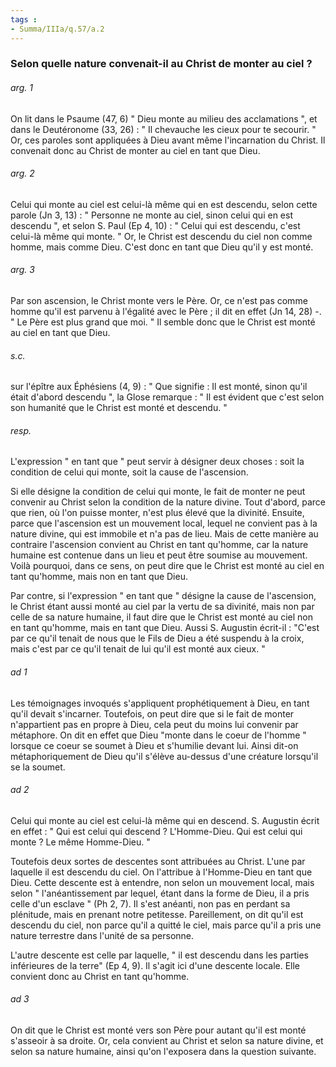 ```yaml
---
tags : 
- Summa/IIIa/q.57/a.2
---
```


### Selon quelle nature convenait-il au Christ de monter au ciel ?



###### arg. 1
On lit dans le Psaume (47, 6) " Dieu monte au milieu des acclamations ", et dans le Deutéronome (33, 26) : " Il chevauche les cieux pour te secourir. " Or, ces paroles sont appliquées à Dieu avant même l'incarnation du Christ. Il convenait donc au Christ de monter au ciel en tant que Dieu. 

###### arg. 2
Celui qui monte au ciel est celui-là même qui en est descendu, selon cette parole (Jn 3, 13) : " Personne ne monte au ciel, sinon celui qui en est descendu ", et selon S. Paul (Ep 4, 10) : " Celui qui est descendu, c'est celui-là même qui monte. " Or, le Christ est descendu du ciel non comme homme, mais comme Dieu. C'est donc en tant que Dieu qu'il y est monté. 

###### arg. 3
Par son ascension, le Christ monte vers le Père. Or, ce n'est pas comme homme qu'il est parvenu à l'égalité avec le Père ; il dit en effet (Jn 14, 28) -. " Le Père est plus grand que moi. " Il semble donc que le Christ est monté au ciel en tant que Dieu. 

###### s.c.
sur l'épître aux Éphésiens (4, 9) : " Que signifie : Il est monté, sinon qu'il était d'abord descendu ", la Glose remarque : " Il est évident que c'est selon son humanité que le Christ est monté et descendu. " 

###### resp.
L'expression " en tant que " peut servir à désigner deux choses : soit la condition de celui qui monte, soit la cause de l'ascension. 

Si elle désigne la condition de celui qui monte, le fait de monter ne peut convenir au Christ selon la condition de la nature divine. Tout d'abord, parce que rien, où l'on puisse monter, n'est plus élevé que la divinité. Ensuite, parce que l'ascension est un mouvement local, lequel ne convient pas à la nature divine, qui est immobile et n'a pas de lieu. Mais de cette manière au contraire l'ascension convient au Christ en tant qu'homme, car la nature humaine est contenue dans un lieu et peut être soumise au mouvement. Voilà pourquoi, dans ce sens, on peut dire que le Christ est monté au ciel en tant qu'homme, mais non en tant que Dieu. 

Par contre, si l'expression " en tant que " désigne la cause de l'ascension, le Christ étant aussi monté au ciel par la vertu de sa divinité, mais non par celle de sa nature humaine, il faut dire que le Christ est monté au ciel non en tant qu'homme, mais en tant que Dieu. Aussi S. Augustin écrit-il : "C'est par ce qu'il tenait de nous que le Fils de Dieu a été suspendu à la croix, mais c'est par ce qu'il tenait de lui qu'il est monté aux cieux. " 

###### ad 1
Les témoignages invoqués s'appliquent prophétiquement à Dieu, en tant qu'il devait s'incarner. Toutefois, on peut dire que si le fait de monter n'appartient pas en propre à Dieu, cela peut du moins lui convenir par métaphore. On dit en effet que Dieu "monte dans le coeur de l'homme " lorsque ce coeur se soumet à Dieu et s'humilie devant lui. Ainsi dit-on métaphoriquement de Dieu qu'il s'élève au-dessus d'une créature lorsqu'il se la soumet. 

###### ad 2
Celui qui monte au ciel est celui-là même qui en descend. S. Augustin écrit en effet : " Qui est celui qui descend ? L'Homme-Dieu. Qui est celui qui monte ? Le même Homme-Dieu. " 

Toutefois deux sortes de descentes sont attribuées au Christ. L'une par laquelle il est descendu du ciel. On l'attribue à l'Homme-Dieu en tant que Dieu. Cette descente est à entendre, non selon un mouvement local, mais selon " l'anéantissement par lequel, étant dans la forme de Dieu, il a pris celle d'un esclave " (Ph 2, 7). Il s'est anéanti, non pas en perdant sa plénitude, mais en prenant notre petitesse. Pareillement, on dit qu'il est descendu du ciel, non parce qu'il a quitté le ciel, mais parce qu'il a pris une nature terrestre dans l'unité de sa personne. 

L'autre descente est celle par laquelle, " il est descendu dans les parties inférieures de la terre" (Ep 4, 9). Il s'agit ici d'une descente locale. Elle convient donc au Christ en tant qu'homme. 

###### ad 3
On dit que le Christ est monté vers son Père pour autant qu'il est monté s'asseoir à sa droite. Or, cela convient au Christ et selon sa nature divine, et selon sa nature humaine, ainsi qu'on l'exposera dans la question suivante. 

